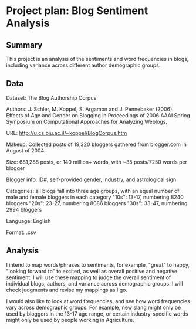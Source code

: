Project plan: Blog Sentiment Analysis
===
Summary
---
This project is an analysis of the sentiments and word frequencies in blogs, including variance across different author demographic groups.


Data
---
Dataset: The Blog Authorship Corpus

Authors:
J. Schler, M. Koppel, S. Argamon and J. Pennebaker (2006). Effects of Age and Gender on Blogging in Proceedings of 2006 AAAI Spring Symposium on Computational Approaches for Analyzing Weblogs.

URL: http://u.cs.biu.ac.il/~koppel/BlogCorpus.htm

Makeup:
Collected posts of 19,320 bloggers gathered from blogger.com in August of 2004.

Size: 681,288 posts, or 140 million+ words, with ~35 posts/7250 words per blogger

Blogger info: ID#, self-provided gender, industry, and astrological sign

Categories: all blogs fall into three age groups, with an equal number of male and female bloggers in each category
	"10s": 13-17, numbering 8240 bloggers
	"20s": 23-27, numbering 8086 bloggers
	"30s": 33-47, numbering 2994 bloggers

Language: English

Format: .csv


Analysis
---
I intend to map words/phrases to sentiments, for example, "great" to happy, "looking forward to" to excited, as well as overall positive and negative sentiment. I will use these mapping to judge the overall sentiment of individual blogs, authors, and variance across demographic groups. I will check judgments and revise my mappings as I go.

I would also like to look at word frequencies, and see how word frequencies vary across demographic groups. For example, new slang might only be used by bloggers in the 13-17 age range, or certain industry-specific words might only be used by people working in Agriculture.
